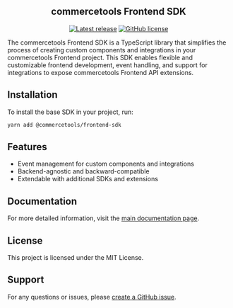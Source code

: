 <h2 align="center">commercetools Frontend SDK</h2>
<p align="center">
  <i></i>
</p>
<p align="center">
  <a href="https://github.com/FrontasticGmbH/frontend-sdk/releases"><img src="https://badgen.net/github/release/FrontasticGmbH/frontend-sdk" alt="Latest release" /></a> <a href="https://github.com/FrontasticGmbH/frontend-sdk/blob/main/LICENSE"><img src="https://badgen.net/github/FrontasticGmbH/frontend-sdk" alt="GitHub license" /></a>
</p>

The commercetools Frontend SDK is a TypeScript library that simplifies the process of creating custom components and integrations in your commercetools Frontend project. This SDK enables flexible and customizable frontend development, event handling, and support for integrations to expose commercetools Frontend API extensions.

## Installation
To install the base SDK in your project, run:

```bash
yarn add @commercetools/frontend-sdk
```

## Features
- Event management for custom components and integrations
- Backend-agnostic and backward-compatible
- Extendable with additional SDKs and extensions

## Documentation
For more detailed information, visit the [main documentation page](https://docs.commercetools.com/frontend-development/frontend-sdk).

## License
This project is licensed under the MIT License.

## Support
For any questions or issues, please [create a GitHub issue](https://github.com/FrontasticGmbH/frontend-sdk/issues).
